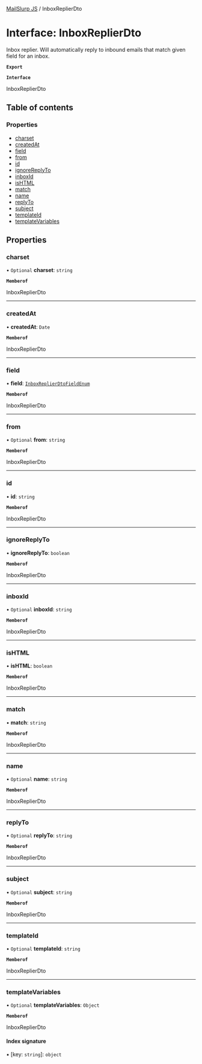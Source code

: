 [MailSlurp JS](../README.md) / InboxReplierDto

# Interface: InboxReplierDto

Inbox replier. Will automatically reply to inbound emails that match given field for an inbox.

**`Export`**

**`Interface`**

InboxReplierDto

## Table of contents

### Properties

- [charset](InboxReplierDto.md#charset)
- [createdAt](InboxReplierDto.md#createdat)
- [field](InboxReplierDto.md#field)
- [from](InboxReplierDto.md#from)
- [id](InboxReplierDto.md#id)
- [ignoreReplyTo](InboxReplierDto.md#ignorereplyto)
- [inboxId](InboxReplierDto.md#inboxid)
- [isHTML](InboxReplierDto.md#ishtml)
- [match](InboxReplierDto.md#match)
- [name](InboxReplierDto.md#name)
- [replyTo](InboxReplierDto.md#replyto)
- [subject](InboxReplierDto.md#subject)
- [templateId](InboxReplierDto.md#templateid)
- [templateVariables](InboxReplierDto.md#templatevariables)

## Properties

### charset

• `Optional` **charset**: `string`

**`Memberof`**

InboxReplierDto

___

### createdAt

• **createdAt**: `Date`

**`Memberof`**

InboxReplierDto

___

### field

• **field**: [`InboxReplierDtoFieldEnum`](../enums/InboxReplierDtoFieldEnum.md)

**`Memberof`**

InboxReplierDto

___

### from

• `Optional` **from**: `string`

**`Memberof`**

InboxReplierDto

___

### id

• **id**: `string`

**`Memberof`**

InboxReplierDto

___

### ignoreReplyTo

• **ignoreReplyTo**: `boolean`

**`Memberof`**

InboxReplierDto

___

### inboxId

• `Optional` **inboxId**: `string`

**`Memberof`**

InboxReplierDto

___

### isHTML

• **isHTML**: `boolean`

**`Memberof`**

InboxReplierDto

___

### match

• **match**: `string`

**`Memberof`**

InboxReplierDto

___

### name

• `Optional` **name**: `string`

**`Memberof`**

InboxReplierDto

___

### replyTo

• `Optional` **replyTo**: `string`

**`Memberof`**

InboxReplierDto

___

### subject

• `Optional` **subject**: `string`

**`Memberof`**

InboxReplierDto

___

### templateId

• `Optional` **templateId**: `string`

**`Memberof`**

InboxReplierDto

___

### templateVariables

• `Optional` **templateVariables**: `Object`

**`Memberof`**

InboxReplierDto

#### Index signature

▪ [key: `string`]: `object`

